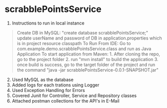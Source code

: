 # scrabblePointsService
1. Instructions to run in local instance
  > Create DB in MySQL: "create database scrabblePointsService;"
  > update userName and password of DB in application.properties which is in project resource classpath
  > To Run From IDE: Go to com.example.demo.scrabblePointsService.class and run as Java Application
  > To start application from Maven: 1. After cloning the repo, go to the project folder 2. run "mvn install" to build the application 3. once build is success, go to the target folder of the project and run the command "java -jar scrabblePointsService-0.0.1-SNAPSHOT.jar"
2. Used MySQL as the database
3. Added logs for each trations using Logger
4. Used Exception Handling for Errors
5. Covered Junit for Controller, Service and Repository classes
6. Attached postman collections for the API's in E-Mail
